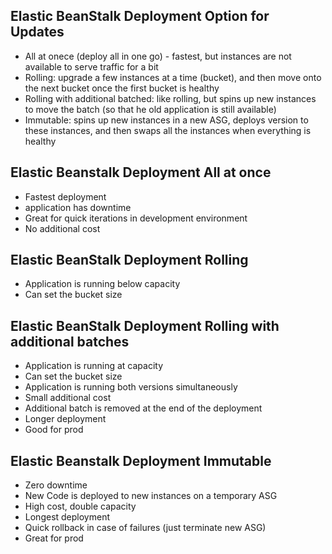 ## Elastic BeanStalk Deployment Option for Updates

- All at onece (deploy all in one go) - fastest, but instances are not available to serve traffic for a bit
- Rolling: upgrade a few instances at a time (bucket), and then move onto the next bucket once the first bucket is healthy
- Rolling with additional batched: like rolling, but spins up new instances to move the batch (so that he old application is still available)
- Immutable: spins up new instances in a new ASG, deploys version to these instances, and then swaps all the instances when everything is healthy

## Elastic Beanstalk Deployment All at once

- Fastest deployment
- application has downtime
- Great for quick iterations in development environment
- No additional cost

## Elastic BeanStalk Deployment Rolling

- Application is running below capacity
- Can set the bucket size

## Elastic BeanStalk Deployment Rolling with additional batches

- Application is running at capacity
- Can set the bucket size
- Application is running both versions simultaneously
- Small additional cost
- Additional batch is removed at the end of the deployment
- Longer deployment
- Good for prod

## Elastic Beanstalk Deployment Immutable

- Zero downtime
- New Code is deployed to new instances on a temporary ASG
- High cost, double capacity
- Longest deployment
- Quick rollback in case of failures (just terminate new ASG)
- Great for prod
